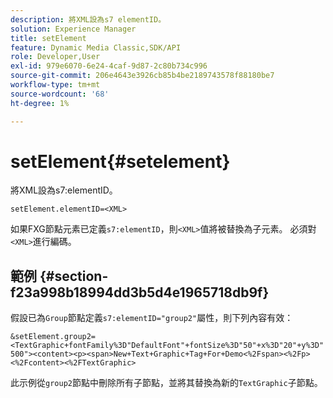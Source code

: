 ```yaml
---
description: 將XML設為s7 elementID。
solution: Experience Manager
title: setElement
feature: Dynamic Media Classic,SDK/API
role: Developer,User
exl-id: 979e6070-6e24-4caf-9d87-2c80b734c996
source-git-commit: 206e4643e3926cb85b4be2189743578f88180be7
workflow-type: tm+mt
source-wordcount: '68'
ht-degree: 1%

---
```


# setElement{#setelement}

將XML設為s7:elementID。

`setElement.elementID=<XML>`

如果FXG節點元素已定義`s7:elementID`，則`<XML>`值將被替換為子元素。 必須對`<XML>`進行編碼。

## 範例 {#section-f23a998b18994dd3b5d4e1965718db9f}

假設已為`Group`節點定義`s7:elementID="group2"`屬性，則下列內容有效：

`&setElement.group2=<TextGraphic+fontFamily%3D"DefaultFont"+fontSize%3D"50"+x%3D"20"+y%3D"500"><content><p><span>New+Text+Graphic+Tag+For+Demo<%2Fspan><%2Fp><%2Fcontent><%2FTextGraphic>`

此示例從`group2`節點中刪除所有子節點，並將其替換為新的`TextGraphic`子節點。
